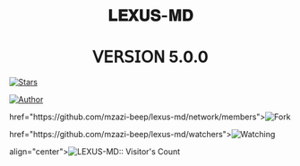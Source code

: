 <h1 align="center"> 𝐋𝐄𝐗𝐔𝐒-𝐌𝐃 </h1>
<h1 align="center"> 𝖵𝖤𝖱𝖲𝖨𝖮𝖭 5.0.0 </h1>

<p align="center">
  <a href="https://github.com/Mzazi-beep/Lexus-md">


<a href="https://github.com/mzazi-beep/lexus-md/stargazers/"><img title="Stars" src="https://img.shields.io/github/stars/mzazi-beep/lexus-md?&style=social"></a>


</a>
</p>
<p align="left">
<a href="https://github.com/mzazi-beep"><img title="Author" src="https://img.shields.io/badge/LEXUS-MD-green?style=for-the-badge&logo=whatsapp">
</a>
</p>
</a>
href="https://github.com/mzazi-beep/lexus-md/network/members"><img title="Fork" src="https://img.shields.io/github/forks/mzazi-beep/lexus-md?style=social">
</a>
</p>
</a>
href="https://github.com/mzazi-beep/lexus-md/watchers"><img title="Watching"<src="https://img.shields.io/github/watchers/mzazi-beem/lexus-md?label=Watching&style=social">
</a>
</p>
align="center"><img src="https://profile-counter.glitch.me/{mzazi-beep}/count.svg" alt="LEXUS-MD:: Visitor's Count" /></p>
